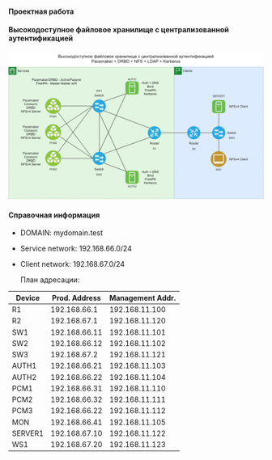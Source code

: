 #### Проектная работа
#### Высокодоступное файловое хранилище с централизованной аутентификацией


![](pics/project.png)

#### Справочная информация

- DOMAIN: mydomain.test
- Service network: 192.168.66.0/24
- Client network: 192.168.67.0/24

  План адресации:

| Device | Prod. Address | Management Addr. |
|--------|---------------|------------------|
| R1 | 192.168.66.1 | 192.168.11.100 |
| R2 | 192.168.67.1 | 192.168.11.120 |
| SW1 | 192.168.66.11 | 192.168.11.101 |
| SW2 | 192.168.66.12 | 192.168.11.102 |
| SW3 | 192.168.67.2  | 192.168.11.121 |
| AUTH1 | 192.168.66.21 | 192.168.11.103 |
| AUTH2 | 192.168.66.22 | 192.168.11.104 |
| PCM1 | 192.168.66.31 | 192.168.11.110 |
| PCM2 | 192.168.66.32 | 192.168.11.111 |
| PCM3 | 192.168.66.22 | 192.168.11.112 |
| MON | 192.168.66.41 | 192.168.11.105 |
| SERVER1 | 192.168.67.10 | 192.168.11.122 |
| WS1 | 192.168.67.20 | 192.168.11.123 |